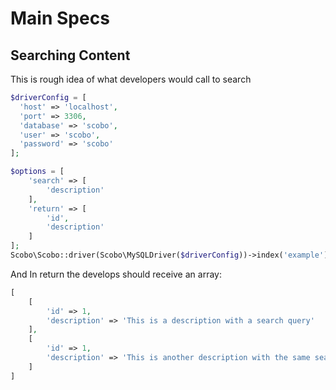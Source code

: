 # Main Specs

## Searching Content
This is rough idea of what developers would call to search
```php
$driverConfig = [
  'host' => 'localhost',
  'port' => 3306,
  'database' => 'scobo',
  'user' => 'scobo',
  'password' => 'scobo'
];

$options = [
    'search' => [
        'description'
    ],
    'return' => [
        'id',
        'description'
    ]
];
Scobo\Scobo::driver(Scobo\MySQLDriver($driverConfig))->index('example')->search('search query', $options);
```

And In return the develops should receive an array:
```php
[
    [
        'id' => 1,
        'description' => 'This is a description with a search query'
    ],
    [
        'id' => 1,
        'description' => 'This is another description with the same search query'
    ]
]
```
